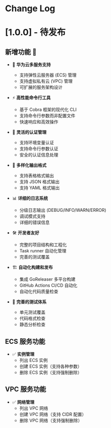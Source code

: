 # Change Log

# [1.0.0] - 待发布

## 新增功能 🌱

- 🚀 **华为云多服务支持**

  - 支持弹性云服务器 (ECS) 管理
  - 支持虚拟私有云 (VPC) 管理
  - 可扩展的服务架构设计

- ⚡ **高性能命令行工具**

  - 基于 Cobra 框架的现代化 CLI
  - 支持命令行参数而非配置文件
  - 快速响应和高效操作

- 🔐 **灵活的认证管理**

  - 支持环境变量认证
  - 支持命令行参数认证
  - 安全的认证信息处理

- 🎯 **多样化输出格式**

  - 支持表格格式输出
  - 支持 JSON 格式输出
  - 支持 YAML 格式输出

- 📊 **详细的日志系统**

  - 分级日志输出 (DEBUG/INFO/WARN/ERROR)
  - 调试模式支持
  - 详细的错误信息

- 🛠️ **开发者友好**

  - 完整的项目结构和工程化
  - Task runner 自动化管理
  - 完善的测试覆盖

- 🏗️ **自动化构建和发布**

  - 集成 GoReleaser 多平台构建
  - GitHub Actions CI/CD 自动化
  - 自动化代码质量检查

- 🧪 **完善的测试体系**
  - 单元测试覆盖
  - 代码格式检查
  - 静态分析检查

## ECS 服务功能

- ✅ **实例管理**
  - 列出 ECS 实例
  - 创建 ECS 实例（支持各种参数）
  - 删除 ECS 实例（支持强制删除）

## VPC 服务功能

- ✅ **网络管理**
  - 列出 VPC 网络
  - 创建 VPC 网络（支持 CIDR 配置）
  - 删除 VPC 网络（支持强制删除）
